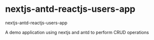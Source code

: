 # nextjs-antd-reactjs-users-app
nextjs-antd-reactjs-users-app

A demo application using nextjs and antd to perform CRUD operations
